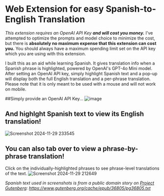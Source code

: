 # Web Extension for easy Spanish-to-English Translation

_This extension requires an OpenAI API Key **and will cost you money.**_ I've attempted to optimize the prompts and model choice to minimize the cost, but there is **absolutely no maximum expense that this extension can cost you.** You should always have a maximum spending limit set on the API key which you are using with this extension.

I built this as an aid while learning Spanish. It gives translation info when a Spanish phrase is highlighted, powered by OpenAI's GPT-4o Mini model. After setting an OpenAI API key, simply highlight Spanish text and a pop-up will display both the full English translation and a per-phrase translation. Please note that it is only meant to be used with a mouse and will not work on mobile.


##Simply provide an OpenAI API Key...
![image](https://github.com/user-attachments/assets/008688f2-d2b7-4091-aa1c-fafbe835bd45)


## And highlght Spanish text to view its English translation!
![Screenshot 2024-11-29 233545](https://github.com/user-attachments/assets/30d3c9bf-1ce1-4413-94c3-39df9d6240d1)


## You can also tab over to view a phrase-by-phrase translation!
Click on the individually-highlighted phrases to see phrase-level translations of the text.
![Screenshot 2024-11-29 212649](https://github.com/user-attachments/assets/dbf477ea-d837-423e-8613-a837f940e66c)



_Spanish text used in screenshots is from a public domain story on [Project Gutenberg](https://www.gutenberg.org/): https://www.gutenberg.org/cache/epub/36805/pg36805.txt_

